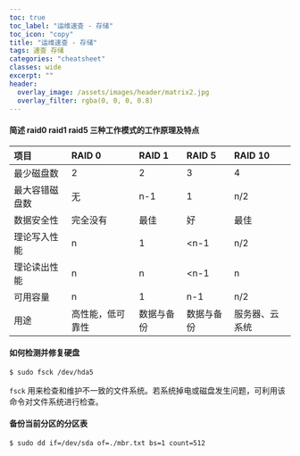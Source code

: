 ```yaml
---
toc: true
toc_label: "运维速查 - 存储"
toc_icon: "copy"
title: "运维速查 - 存储"
tags: 速查 存储
categories: "cheatsheet"
classes: wide
excerpt: ""
header:
  overlay_image: /assets/images/header/matrix2.jpg
  overlay_filter: rgba(0, 0, 0, 0.8)
---
```














#### 简述 raid0 raid1 raid5 三种工作模式的工作原理及特点

| 项目 | RAID 0 | RAID 1 | RAID 5 | RAID 10 |
| :--- | :--- | :--- | :--- | :--- |
| 最少磁盘数 | 2 | 2 |  3 | 4 |
| 最大容错磁盘数 | 无 | n-1 | 1 | n/2 |
| 数据安全性 | 完全没有 | 最佳 | 好 | 最佳 |
| 理论写入性能 | n | 1 | &lt;n-1 | n/2 |
| 理论读出性能 | n | n | &lt;n-1 | n |
| 可用容量 | n | 1 | n-1 | n/2 |
| 用途 | 高性能，低可靠性 | 数据与备份 | 数据与备份 | 服务器、云系统 |






#### 如何检测并修复硬盘

```bash
$ sudo fsck /dev/hda5
```

`fsck` 用来检查和维护不一致的文件系统。若系统掉电或磁盘发生问题，可利用该命令对文件系统进行检查。





#### 备份当前分区的分区表

```bash
$ sudo dd if=/dev/sda of=./mbr.txt bs=1 count=512
```
